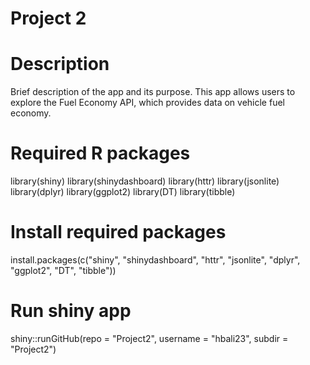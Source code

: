 # Project 2

# Description
Brief description of the app and its purpose.
This app allows users to explore the Fuel Economy API, which provides data on vehicle fuel economy.

# Required R packages
library(shiny)
library(shinydashboard)
library(httr)
library(jsonlite)
library(dplyr)
library(ggplot2)
library(DT)
library(tibble)

# Install required packages
install.packages(c("shiny", "shinydashboard", "httr", "jsonlite", "dplyr", "ggplot2", "DT", "tibble"))


# Run shiny app
shiny::runGitHub(repo = "Project2", username = "hbali23", subdir = "Project2")
